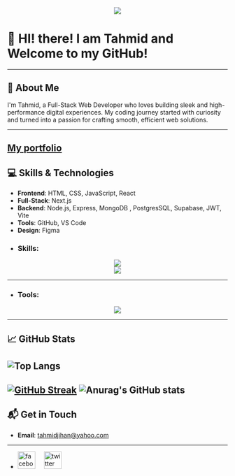<div align="center">
    <img src="./banner.png" />
</div>

# 👋 HI! there! I am Tahmid and Welcome to my GitHub!

---

## 🚀 About Me  

I'm Tahmid, a Full-Stack Web Developer who loves building sleek and high-performance digital experiences. My coding journey started with curiosity and turned into a passion for crafting smooth, efficient web solutions.

---

[My portfolio](https://tahmidjihan.vercel.app/)
--
## 💻 Skills & Technologies  
- **Frontend**: HTML, CSS, JavaScript, React
- **Full-Stack**: Next.js
- **Backend**: Node.js, Express, MongoDB , PostgresSQL, Supabase, JWT, Vite
- **Tools**: GitHub, VS Code
- **Design**: Figma
- ### Skills:
<div align="center">
    <img src="https://skillicons.dev/icons?i=html,css,bootstrap,tailwind,next,postgres,vite" />
  <br/>
    <img src="https://skillicons.dev/icons?i=javascript,typescript,react,nodejs,express,mongodb,supabase" />   
</div>

---

- ### Tools:
<div align="center">
    <img src="https://skillicons.dev/icons?i=vscode,figma,firebase,npm,git,github,vercel,netlify,postman,linux,ubuntu" />
</div>

---

## 📈 GitHub Stats  
![Top Langs](https://github-readme-stats.vercel.app/api/top-langs/?username=tahmidjihan&layout=donut&theme=dracula)
---
[![GitHub Streak](https://nirzak-streak-stats.vercel.app?user=tahmidjihan&theme=dark)](https://git.io/streak-stats)
![Anurag's GitHub stats](https://github-readme-stats.vercel.app/api?username=tahmidjihan&show_icons=true&theme=dracula)
---


## 📬 Get in Touch  
- **Email**: tahmidjihan@yahoo.com

---
  
- <div align="left">
  <img src="https://cdn.jsdelivr.net/gh/devicons/devicon/icons/facebook/facebook-original.svg" height="40" alt="facebook logo"  />
  <img width="12" />
  <img src="https://cdn.jsdelivr.net/gh/devicons/devicon/icons/twitter/twitter-original.svg" height="40" alt="twitter logo"  />
</div>


